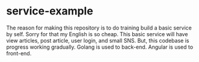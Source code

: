 # service-example
The reason for making this repository is to do training build a basic service by self. Sorry for that my English is so cheap. This basic service will have view articles, post article, user login, and small SNS. But, this codebase is progress working gradually. Golang is used to back-end. Angular is used to front-end.